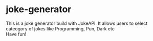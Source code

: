 # joke-generator

This is a joke generator build with JokeAPI. It allows users to select cateogory of jokes like Programming, Pun, Dark etc
<br>
Have fun!
